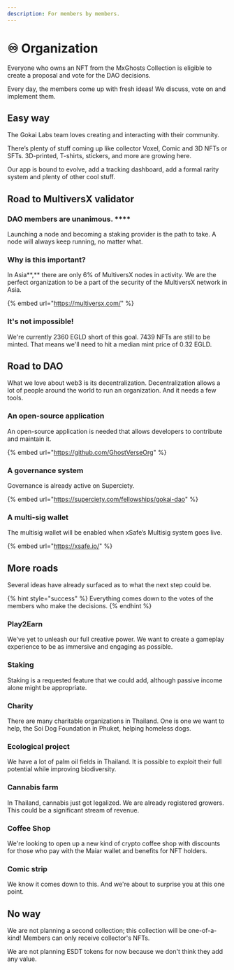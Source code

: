 ```yaml
---
description: For members by members.
---
```


# ♾ Organization

Everyone who owns an NFT from the MxGhosts Collection is eligible to create a proposal and vote for the DAO decisions.

Every day, the members come up with fresh ideas! We discuss, vote on and implement them.

## Easy way

The Gokai Labs team loves creating and interacting with their community.

There’s plenty of stuff coming up like collector Voxel, Comic and 3D NFTs or SFTs. 3D-printed, T-shirts, stickers, and more are growing here.

Our app is bound to evolve, add a tracking dashboard, add a formal rarity system and plenty of other cool stuff.

## **Road to MultiversX validator**

### DAO members are unanimous. ****&#x20;

Launching a node and becoming a staking provider is the path to take. A node will always keep running, no matter what.

### Why is this important?

In Asia**,** there are only 6% of MultiversX nodes in activity. We are the perfect organization to be a part of the security of the MultiversX network in Asia.

{% embed url="https://multiversx.com/" %}

### It's not impossible!

We're currently 2360 EGLD short of this goal. 7439 NFTs are still to be minted. That means we'll need to hit a median mint price of 0.32 EGLD.

## **Road to DAO**

What we love about web3 is its decentralization. Decentralization allows a lot of people around the world to run an organization. And it needs a few tools.

### An open-source application

An open-source application is needed that allows developers to contribute and maintain it.

{% embed url="https://github.com/GhostVerseOrg" %}

### A governance system

Governance is already active on Superciety.

{% embed url="https://superciety.com/fellowships/gokai-dao" %}

### A multi-sig wallet

The multisig wallet will be enabled when xSafe’s Multisig system goes live.

{% embed url="https://xsafe.io/" %}

## More roads&#x20;

Several ideas have already surfaced as to what the next step could be.&#x20;

{% hint style="success" %}
Everything comes down to the votes of the members who make the decisions.
{% endhint %}

### Play2Earn

We’ve yet to unleash our full creative power. We want to create a gameplay experience to be as immersive and engaging as possible.

### Staking

Staking is a requested feature that we could add, although passive income alone might be appropriate.

### Charity&#x20;

There are many charitable organizations in Thailand. One is one we want to help, the Soi Dog Foundation in Phuket, helping homeless dogs.

### Ecological project

We have a lot of palm oil fields in Thailand. It is possible to exploit their full potential while improving biodiversity.

### Cannabis farm&#x20;

In Thailand, cannabis just got legalized. We are already registered growers. This could be a significant stream of revenue.

### Coffee Shop

We're looking to open up a new kind of crypto coffee shop with discounts for those who pay with the Maiar wallet and benefits for NFT holders.

### Comic strip

We know it comes down to this. And we're about to surprise you at this one point.

## No way

We are not planning a second collection; this collection will be one-of-a-kind! Members can only receive collector's NFTs.

We are not planning ESDT tokens for now because we don't think they add any value.

